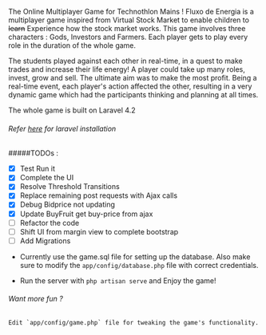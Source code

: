 The Online Multiplayer Game for Technothlon Mains !
Fluxo de Energia is a multiplayer game inspired from Virtual Stock Market to enable children to ~~learn~~ Experience how the stock market works.
This game involves three characters : Gods, Investors and Farmers. Each player gets to play every role in the duration of the whole game.

The students played against each other in real-time, in a quest to make trades and increase their life energy! A player could take up many roles, invest, grow and sell. The ultimate aim was to make the most profit. Being a real-time event, each player's action affected the other, resulting in a very dynamic game which had the participants thinking and planning at all times.

The whole game is built on Laravel 4.2

###### Refer <a href="https://laravel.com/docs/4.2/installation"> here</a> for laravel installation

#####TODOs : 
- [x] Test Run it
- [x] Complete the UI
- [x] Resolve Threshold Transitions
- [x] Replace remaining post requests with Ajax calls
- [x] Debug Bidprice not updating
- [x] Update BuyFruit get buy-price from ajax
- [ ] Refactor the code
- [ ] Shift UI from margin view to complete bootstrap
- [ ] Add Migrations

* Currently use the game.sql file for setting up the database. Also make sure to modify the `app/config/database.php` file with correct credentials.

*  Run the server with 
		`php artisan serve`
	and Enjoy the game!

###### Want more fun ?
	Edit `app/config/game.php` file for tweaking the game's functionality.
